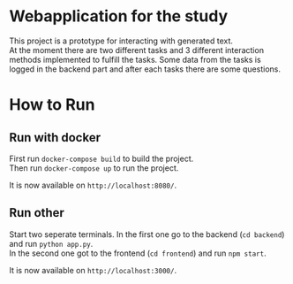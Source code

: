 # Webapplication for the study

This project is a prototype for interacting with generated text. <br>
At the moment there are two different tasks and 3 different interaction methods implemented to fulfill the tasks.
Some data from the tasks is logged in the backend part and after each tasks there are some questions.


# How to Run

## Run with docker
First run `docker-compose build` to build the project. <br>
Then run `docker-compose up` to run the project.

It is now available on `http://localhost:8080/`.


## Run other
Start two seperate terminals.
In the first one go to the backend (`cd backend`) and run `python app.py`. <br>
In the second one got to the frontend (`cd frontend`) and run `npm start`.

It is now available on `http://localhost:3000/`.
